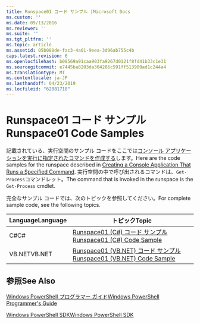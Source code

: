 ```yaml
---
title: Runspace01 コード サンプル |Microsoft Docs
ms.custom: ''
ms.date: 09/13/2016
ms.reviewer: ''
ms.suite: ''
ms.tgt_pltfrm: ''
ms.topic: article
ms.assetid: 05b088de-fac3-4a01-9eea-3d96ab755c4b
caps.latest.revision: 6
ms.openlocfilehash: b08569a91caa903fa9267d0121f8fd41b33c1e31
ms.sourcegitcommit: e7445ba8203da304286c591ff513900ad1c244a4
ms.translationtype: MT
ms.contentlocale: ja-JP
ms.lasthandoff: 04/23/2019
ms.locfileid: "62081718"
---
```

# <a name="runspace01-code-samples"></a><span data-ttu-id="c2b27-102">Runspace01 コード サンプル</span><span class="sxs-lookup"><span data-stu-id="c2b27-102">Runspace01 Code Samples</span></span>

<span data-ttu-id="c2b27-103">記載されている、実行空間のサンプル コードをここでは[コンソール アプリケーションを実行に指定されたコマンドを作成する](http://msdn.microsoft.com/en-us/793a6570-a072-4799-840b-172f28ce620e)します。</span><span class="sxs-lookup"><span data-stu-id="c2b27-103">Here are the code samples for the runspace described in [Creating a Console Application That Runs a Specified Command](http://msdn.microsoft.com/en-us/793a6570-a072-4799-840b-172f28ce620e).</span></span> <span data-ttu-id="c2b27-104">実行空間の中で呼び出されるコマンドは、`Get-Process`コマンドレット。</span><span class="sxs-lookup"><span data-stu-id="c2b27-104">The command that is invoked in the runspace is the `Get-Process` cmdlet.</span></span>

<span data-ttu-id="c2b27-105">完全なサンプル コードでは、次のトピックを参照してください。</span><span class="sxs-lookup"><span data-stu-id="c2b27-105">For complete sample code, see the following topics.</span></span>

|<span data-ttu-id="c2b27-106">Language</span><span class="sxs-lookup"><span data-stu-id="c2b27-106">Language</span></span>|<span data-ttu-id="c2b27-107">トピック</span><span class="sxs-lookup"><span data-stu-id="c2b27-107">Topic</span></span>|
|--------------|-----------|
|<span data-ttu-id="c2b27-108">C#</span><span class="sxs-lookup"><span data-stu-id="c2b27-108">C#</span></span>|[<span data-ttu-id="c2b27-109">Runspace01 (C#) コード サンプル</span><span class="sxs-lookup"><span data-stu-id="c2b27-109">Runspace01 (C#) Code Sample</span></span>](./runspace01-csharp-code-sample.md)|
|<span data-ttu-id="c2b27-110">VB.NET</span><span class="sxs-lookup"><span data-stu-id="c2b27-110">VB.NET</span></span>|[<span data-ttu-id="c2b27-111">Runspace01 (VB.NET) コード サンプル</span><span class="sxs-lookup"><span data-stu-id="c2b27-111">Runspace01 (VB.NET) Code Sample</span></span>](./runspace01-vb-net-code-sample.md)|

## <a name="see-also"></a><span data-ttu-id="c2b27-112">参照</span><span class="sxs-lookup"><span data-stu-id="c2b27-112">See Also</span></span>

[<span data-ttu-id="c2b27-113">Windows PowerShell プログラマー ガイド</span><span class="sxs-lookup"><span data-stu-id="c2b27-113">Windows PowerShell Programmer's Guide</span></span>](./windows-powershell-programmer-s-guide.md)

[<span data-ttu-id="c2b27-114">Windows PowerShell SDK</span><span class="sxs-lookup"><span data-stu-id="c2b27-114">Windows PowerShell SDK</span></span>](../windows-powershell-reference.md)